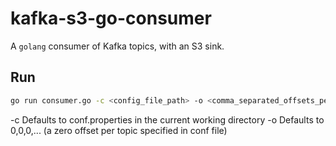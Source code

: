 kafka-s3-go-consumer
====================

A `golang` consumer of Kafka topics, with an S3 sink.

Run
--------------------
```bash
go run consumer.go -c <config_file_path> -o <comma_separated_offsets_per_topic>
```

-c Defaults to conf.properties in the current working directory
-o Defaults to 0,0,0,... (a zero offset per topic specified in conf file)

